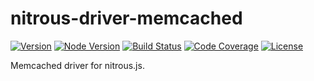# nitrous-driver-memcached

[![Version][version-badge]][npm-url]
[![Node Version][node-badge]][node-url]
[![Build Status][build-status-badge]][github-workflows-url]
[![Code Coverage][codecov-badge]][codecov-url]
[![License][license-badge]](LICENSE.md)

Memcached driver for nitrous.js.

[npm-url]: https://www.npmjs.com/package/@verdigris/nitrous-driver-memcached?activeTab=versions
[version-badge]: https://img.shields.io/npm/v/@verdigris/nitrous-driver-memcached?style=for-the-badge
[node-badge]: https://img.shields.io/node/v/@verdigris/nitrous-driver-memcached?style=for-the-badge
[node-url]: https://nodejs.org/en/about/releases/
[build-status-badge]: https://img.shields.io/github/workflow/status/verdigristech/nitrous-driver-memcached/test?logo=github&style=for-the-badge
[github-workflows-url]: https://github.com/VerdigrisTech/nitrous-driver-memcached/actions
[codecov-badge]: https://img.shields.io/codecov/c/github/verdigristech/nitrous-driver-memcached?logo=codecov&style=for-the-badge
[codecov-url]: https://codecov.io/gh/VerdigrisTech/nitrous-driver-memcached
[license-badge]: https://img.shields.io/github/license/verdigristech/nitrous-driver-memcached?style=for-the-badge

